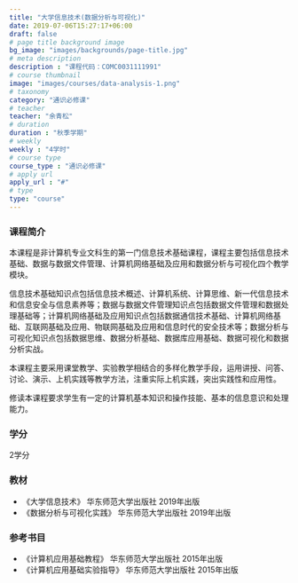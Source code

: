 ```yaml
---
title: "大学信息技术(数据分析与可视化)"
date: 2019-07-06T15:27:17+06:00
draft: false
# page title background image
bg_image: "images/backgrounds/page-title.jpg"
# meta description
description : "课程代码：COMC0031111991"
# course thumbnail
image: "images/courses/data-analysis-1.png"
# taxonomy
category: "通识必修课"
# teacher
teacher: "余青松"
# duration
duration : "秋季学期"
# weekly
weekly : "4学时"
# course type
course_type : "通识必修课"
# apply url
apply_url : "#"
# type
type: "course"
---
```



### 课程简介

本课程是非计算机专业文科生的第一门信息技术基础课程，课程主要包括信息技术基础、数据与数据文件管理、计算机网络基础及应用和数据分析与可视化四个教学模块。

信息技术基础知识点包括信息技术概述、计算机系统、计算思维、新一代信息技术和信息安全与信息素养等；数据与数据文件管理知识点包括数据文件管理和数据处理基础等；计算机网络基础及应用知识点包括数据通信技术基础、计算机网络基础、互联网基础及应用、物联网基础及应用和信息时代的安全技术等；数据分析与可视化知识点包括数据思维、数据分析基础、数据库应用基础、数据可视化和数据分析实战。

本课程主要采用课堂教学、实验教学相结合的多样化教学手段，运用讲授、问答、讨论、演示、上机实践等教学方法，注重实际上机实践，突出实践性和应用性。

修读本课程要求学生有一定的计算机基本知识和操作技能、基本的信息意识和处理能力。

### 学分

2学分


### 教材

* 《大学信息技术》 华东师范大学出版社 2019年出版
* 《数据分析与可视化实践》 华东师范大学出版社 2019年出版


### 参考书目

* 《计算机应用基础教程》 华东师范大学出版社 2015年出版
* 《计算机应用基础实验指导》 华东师范大学出版社 2015年出版
